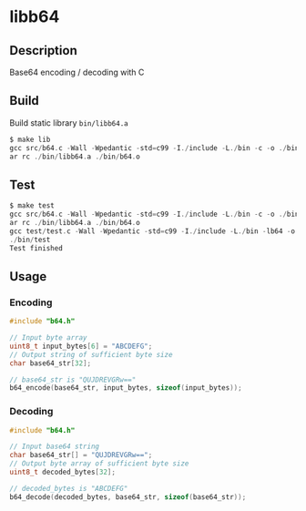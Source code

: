# libb64

## Description

Base64 encoding / decoding with C

## Build

Build static library `bin/libb64.a`

```c
$ make lib
gcc src/b64.c -Wall -Wpedantic -std=c99 -I./include -L./bin -c -o ./bin/b64.o
ar rc ./bin/libb64.a ./bin/b64.o
```

## Test

```c
$ make test
gcc src/b64.c -Wall -Wpedantic -std=c99 -I./include -L./bin -c -o ./bin/b64.o
ar rc ./bin/libb64.a ./bin/b64.o
gcc test/test.c -Wall -Wpedantic -std=c99 -I./include -L./bin -lb64 -o ./bin/test
./bin/test
Test finished
```

## Usage

### Encoding

```c
#include "b64.h"

// Input byte array
uint8_t input_bytes[6] = "ABCDEFG";
// Output string of sufficient byte size
char base64_str[32];

// base64_str is "QUJDREVGRw=="
b64_encode(base64_str, input_bytes, sizeof(input_bytes));
```

### Decoding

```c
#include "b64.h"

// Input base64 string
char base64_str[] = "QUJDREVGRw==";
// Output byte array of sufficient byte size
uint8_t decoded_bytes[32];

// decoded_bytes is "ABCDEFG"
b64_decode(decoded_bytes, base64_str, sizeof(base64_str));
```
